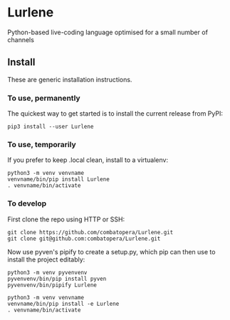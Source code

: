 # Lurlene
Python-based live-coding language optimised for a small number of channels

## Install
These are generic installation instructions.

### To use, permanently
The quickest way to get started is to install the current release from PyPI:
```
pip3 install --user Lurlene
```

### To use, temporarily
If you prefer to keep .local clean, install to a virtualenv:
```
python3 -m venv venvname
venvname/bin/pip install Lurlene
. venvname/bin/activate
```

### To develop
First clone the repo using HTTP or SSH:
```
git clone https://github.com/combatopera/Lurlene.git
git clone git@github.com:combatopera/Lurlene.git
```
Now use pyven's pipify to create a setup.py, which pip can then use to install the project editably:
```
python3 -m venv pyvenvenv
pyvenvenv/bin/pip install pyven
pyvenvenv/bin/pipify Lurlene

python3 -m venv venvname
venvname/bin/pip install -e Lurlene
. venvname/bin/activate
```
